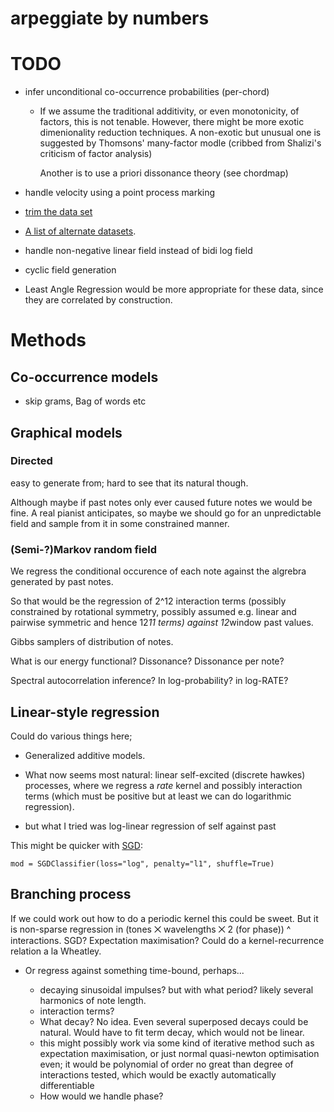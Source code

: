 arpeggiate by numbers
========================

#  TODO

* infer unconditional co-occurrence probabilities (per-chord)

  * If we assume the traditional additivity, or even monotonicity, of factors, this is not tenable.
    However, there might be more exotic dimenionality reduction techniques.
    A non-exotic but unusual one is suggested by Thomsons' many-factor modle (cribbed from Shalizi's criticism of factor analysis)
    
    Another is to use a priori dissonance theory (see chordmap)

* handle velocity using  a point process marking
* [trim the data set](http://www.csie.ntu.edu.tw/~cjlin/libsvmtools/#how_large_the_training_set_should_be?)
* [A list of alternate datasets](http://notes.livingthing.org/musical_corpora.html).
* handle non-negative linear field instead of bidi log field
* cyclic field generation
* Least Angle Regression would be more appropriate for these data, since they are correlated by construction.

# Methods

## Co-occurrence models

* skip grams, Bag of words etc

## Graphical models

### Directed

easy to generate from; hard to see that its natural though.

Although maybe if past notes only ever caused future notes we would be fine.
A real pianist anticipates, so maybe we should go for an unpredictable field 
and sample from it in some constrained manner.

### (Semi-?)Markov random field

We regress the conditional occurence of each note against the algrebra generated by past notes.

So that would be the regression of 2^12 interaction terms
(possibly constrained by rotational symmetry, possibly assumed e.g. linear and pairwise symmetric and hence 12*11 terms)
against 12*window past values.

Gibbs samplers of distribution of notes.

What is our energy functional? Dissonance? Dissonance per note?

Spectral autocorrelation inference?
In log-probability?
in log-RATE?

## Linear-style regression

Could do various things here;

* Generalized additive models.
* What now seems most natural: linear self-excited (discrete hawkes) processes, where we regress a *rate* kernel and possibly interaction terms (which must be positive but at least we can do logarithmic regression).
  
* but what I tried was log-linear regression of self against past

This might be quicker with [SGD](http://scikit-learn.org/stable/modules/sgd.html#sgd):

    mod = SGDClassifier(loss="log", penalty="l1", shuffle=True)

## Branching process

If we could work out how to do a periodic kernel this could be sweet.
But it is non-sparse regression in 
(tones ⨉ wavelengths ⨉ 2 (for phase)) ^ interactions.
SGD?
Expectation maximisation?
Could do a kernel-recurrence relation a la Wheatley.
* Or regress against something time-bound, perhaps...

  * decaying sinusoidal impulses? but with what period? likely several harmonics of note length.
  * interaction terms?
  * What decay? No idea. Even several superposed decays could be natural. Would have to fit term decay, which would not be linear.
  * this might possibly work via some kind of iterative method such as expectation maximisation, or just normal quasi-newton optimisation even; it would be polynomial of order no great than degree of interactions tested, which would be exactly automatically differentiable
  * How would we handle phase?


